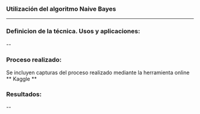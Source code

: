 ### Utilización del algoritmo Naive Bayes
---

### Definicion de la técnica. Usos y aplicaciones:

--

### Proceso realizado:

Se incluyen capturas del proceso realizado mediante la herramienta online ** Kaggle **

### Resultados:

--

